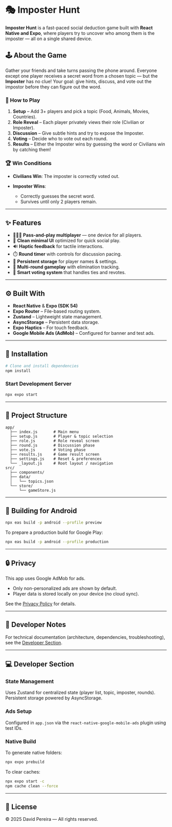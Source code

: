 # 🎭 Imposter Hunt

**Imposter Hunt** is a fast-paced social deduction game built with **React Native and Expo**, where players try to uncover who among them is the imposter — all on a single shared device.

## 🕹️ About the Game

Gather your friends and take turns passing the phone around. Everyone except one player receives a secret word from a chosen topic — but the **Imposter** has no clue!
Your goal: give hints, discuss, and vote out the impostor before they can figure out the word.

### 🔹 How to Play

1. **Setup** – Add 3+ players and pick a topic (Food, Animals, Movies, Countries).
2. **Role Reveal** – Each player privately views their role (Civilian or Imposter).
3. **Discussion** – Give subtle hints and try to expose the Imposter.
4. **Voting** – Decide who to vote out each round.
5. **Results** – Either the Imposter wins by guessing the word or Civilians win by catching them!

### 🏆 Win Conditions

* **Civilians Win**: The imposter is correctly voted out.
* **Imposter Wins**:

  * Correctly guesses the secret word.
  * Survives until only 2 players remain.

---

## ✨ Features

* 🧑‍🤝‍🧑 **Pass-and-play multiplayer** — one device for all players.
* 🎨 **Clean minimal UI** optimized for quick social play.
* 🔊 **Haptic feedback** for tactile interactions.
* ⏱️ **Round timer** with controls for discussion pacing.
* 💾 **Persistent storage** for player names & settings.
* 🔁 **Multi-round gameplay** with elimination tracking.
* 🧠 **Smart voting system** that handles ties and revotes.

---

## ⚙️ Built With

* **React Native** & **Expo (SDK 54)**
* **Expo Router** – File-based routing system.
* **Zustand** – Lightweight state management.
* **AsyncStorage** – Persistent data storage.
* **Expo Haptics** – For touch feedback.
* **Google Mobile Ads (AdMob)** – Configured for banner and test ads.

---

## 🧩 Installation

```bash
# Clone and install dependencies
npm install
```

### Start Development Server

```bash
npx expo start
```

---

## 📁 Project Structure

```
app/
  ├── index.js       # Main menu
  ├── setup.js       # Player & topic selection
  ├── role.js        # Role reveal screen
  ├── round.js       # Discussion phase
  ├── vote.js        # Voting phase
  ├── results.js     # Game result screen
  ├── settings.js    # Reset & preferences
  └── _layout.js     # Root layout / navigation
src/
  ├── components/
  ├── data/
  │   └── topics.json
  └── store/
      └── gameStore.js
```

---

## 📱 Building for Android

```bash
npx eas build -p android --profile preview
```

To prepare a production build for Google Play:

```bash
npx eas build -p android --profile production
```

---

## 🔒 Privacy

This app uses Google AdMob for ads.

* Only non-personalized ads are shown by default.
* Player data is stored locally on your device (no cloud sync).

See the [Privacy Policy](https://github.com/YOUR_GITHUB_USERNAME/imposter-hunt/blob/main/PRIVACY.md) for details.

---

## 🧠 Developer Notes

For technical documentation (architecture, dependencies, troubleshooting), see the [Developer Section](#developer-section).

---

## 💻 Developer Section

### State Management

Uses Zustand for centralized state (player list, topic, imposter, rounds). Persistent storage powered by AsyncStorage.

### Ads Setup

Configured in `app.json` via the `react-native-google-mobile-ads` plugin using test IDs.

### Native Build

To generate native folders:

```bash
npx expo prebuild
```

To clear caches:

```bash
npx expo start -c
npm cache clean --force
```

---

## 📜 License

© 2025 David Pereira — All rights reserved.
